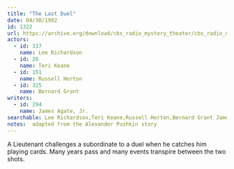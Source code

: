 ```yaml
---
title: "The Last Duel"
date: 04/30/1982
id: 1322
url: https://archive.org/download/cbs_radio_mystery_theater/cbs_radio_mystery_theater-1301-1350.zip/cbs_radio_mystery_theater-1301-1350%2Fcbsrmt_1322_the_last_duel.mp3
actors:  
  - id: 337
    name: Lee Richardson  
  - id: 26
    name: Teri Keane  
  - id: 151
    name: Russell Horton  
  - id: 325
    name: Bernard Grant
writers:  
  - id: 294
    name: James Agate, Jr.
searchable: Lee Richardson,Teri Keane,Russell Horton,Bernard Grant James Agate, Jr.
notes:  adapted from the Alexander Pushkin story
---
```

A Lieutenant challenges a subordinate to a duel when he catches him playing cards. Many years pass and many events transpire between the two shots.